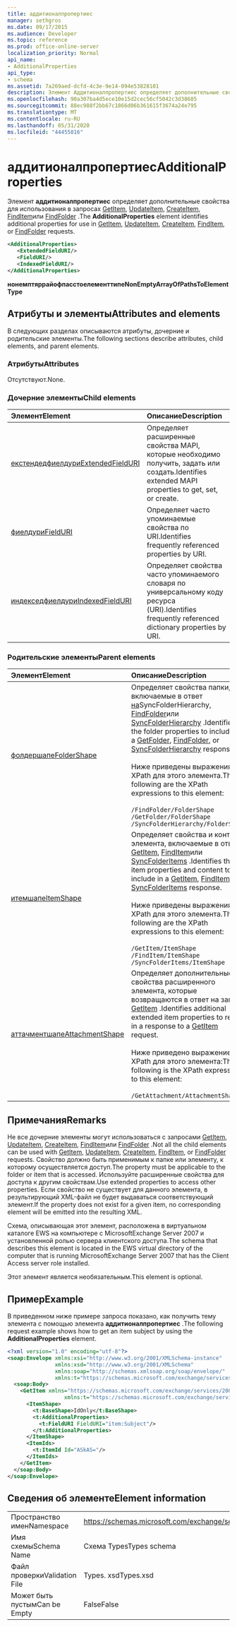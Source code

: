```yaml
---
title: аддитионалпропертиес
manager: sethgros
ms.date: 09/17/2015
ms.audience: Developer
ms.topic: reference
ms.prod: office-online-server
localization_priority: Normal
api_name:
- AdditionalProperties
api_type:
- schema
ms.assetid: 7a269aed-dcfd-4c3e-9e14-094e53828101
description: Элемент Аддитионалпропертиес определяет дополнительные свойства для использования в запросах GetItem, UpdateItem, CreateItem, FindItem или FindFolder.
ms.openlocfilehash: 90a307ba4d5ece10e15d2cec56cf5042c3d38685
ms.sourcegitcommit: 88ec988f2bb67c1866d06b361615f3674a24e795
ms.translationtype: MT
ms.contentlocale: ru-RU
ms.lasthandoff: 05/31/2020
ms.locfileid: "44455816"
---
```

# <a name="additionalproperties"></a><span data-ttu-id="af5cd-103">аддитионалпропертиес</span><span class="sxs-lookup"><span data-stu-id="af5cd-103">AdditionalProperties</span></span>

<span data-ttu-id="af5cd-104">Элемент **аддитионалпропертиес** определяет дополнительные свойства для использования в запросах [GetItem](getitem.md), [UpdateItem](updateitem.md), [CreateItem](createitem.md), [FindItem](finditem.md)или [FindFolder](findfolder.md) .</span><span class="sxs-lookup"><span data-stu-id="af5cd-104">The **AdditionalProperties** element identifies additional properties for use in [GetItem](getitem.md), [UpdateItem](updateitem.md), [CreateItem](createitem.md), [FindItem](finditem.md), or [FindFolder](findfolder.md) requests.</span></span> 
  
```xml
<AdditionalProperties>
   <ExtendedFieldURI/>
   <FieldURI/>
   <IndexedFieldURI/>
</AdditionalProperties>
```

 <span data-ttu-id="af5cd-105">**нонемптяррайофпасстоелементтипе**</span><span class="sxs-lookup"><span data-stu-id="af5cd-105">**NonEmptyArrayOfPathsToElementType**</span></span>
## <a name="attributes-and-elements"></a><span data-ttu-id="af5cd-106">Атрибуты и элементы</span><span class="sxs-lookup"><span data-stu-id="af5cd-106">Attributes and elements</span></span>

<span data-ttu-id="af5cd-107">В следующих разделах описываются атрибуты, дочерние и родительские элементы.</span><span class="sxs-lookup"><span data-stu-id="af5cd-107">The following sections describe attributes, child elements, and parent elements.</span></span>
  
### <a name="attributes"></a><span data-ttu-id="af5cd-108">Атрибуты</span><span class="sxs-lookup"><span data-stu-id="af5cd-108">Attributes</span></span>

<span data-ttu-id="af5cd-109">Отсутствуют.</span><span class="sxs-lookup"><span data-stu-id="af5cd-109">None.</span></span>
  
### <a name="child-elements"></a><span data-ttu-id="af5cd-110">Дочерние элементы</span><span class="sxs-lookup"><span data-stu-id="af5cd-110">Child elements</span></span>

|<span data-ttu-id="af5cd-111">**Элемент**</span><span class="sxs-lookup"><span data-stu-id="af5cd-111">**Element**</span></span>|<span data-ttu-id="af5cd-112">**Описание**</span><span class="sxs-lookup"><span data-stu-id="af5cd-112">**Description**</span></span>|
|:-----|:-----|
|[<span data-ttu-id="af5cd-113">екстендедфиелдури</span><span class="sxs-lookup"><span data-stu-id="af5cd-113">ExtendedFieldURI</span></span>](extendedfielduri.md) <br/> |<span data-ttu-id="af5cd-114">Определяет расширенные свойства MAPI, которые необходимо получить, задать или создать.</span><span class="sxs-lookup"><span data-stu-id="af5cd-114">Identifies extended MAPI properties to get, set, or create.</span></span>  <br/> |
|[<span data-ttu-id="af5cd-115">фиелдури</span><span class="sxs-lookup"><span data-stu-id="af5cd-115">FieldURI</span></span>](fielduri.md) <br/> |<span data-ttu-id="af5cd-116">Определяет часто упоминаемые свойства по URI.</span><span class="sxs-lookup"><span data-stu-id="af5cd-116">Identifies frequently referenced properties by URI.</span></span>  <br/> |
|[<span data-ttu-id="af5cd-117">индекседфиелдури</span><span class="sxs-lookup"><span data-stu-id="af5cd-117">IndexedFieldURI</span></span>](indexedfielduri.md) <br/> |<span data-ttu-id="af5cd-118">Определяет свойства часто упоминаемого словаря по универсальному коду ресурса (URI).</span><span class="sxs-lookup"><span data-stu-id="af5cd-118">Identifies frequently referenced dictionary properties by URI.</span></span>  <br/> |
   
### <a name="parent-elements"></a><span data-ttu-id="af5cd-119">Родительские элементы</span><span class="sxs-lookup"><span data-stu-id="af5cd-119">Parent elements</span></span>

|<span data-ttu-id="af5cd-120">**Элемент**</span><span class="sxs-lookup"><span data-stu-id="af5cd-120">**Element**</span></span>|<span data-ttu-id="af5cd-121">**Описание**</span><span class="sxs-lookup"><span data-stu-id="af5cd-121">**Description**</span></span>|
|:-----|:-----|
|[<span data-ttu-id="af5cd-122">фолдершапе</span><span class="sxs-lookup"><span data-stu-id="af5cd-122">FolderShape</span></span>](foldershape.md) <br/> | <span data-ttu-id="af5cd-123">Определяет свойства папки, включаемые в ответ [на](getfolder.md)SyncFolderHierarchy, [FindFolder](findfolder.md)или [SyncFolderHierarchy](syncfolderhierarchy.md) .</span><span class="sxs-lookup"><span data-stu-id="af5cd-123">Identifies the folder properties to include in a [GetFolder](getfolder.md), [FindFolder](findfolder.md), or [SyncFolderHierarchy](syncfolderhierarchy.md) response.</span></span><br/><br/>  <span data-ttu-id="af5cd-124">Ниже приведены выражения XPath для этого элемента.</span><span class="sxs-lookup"><span data-stu-id="af5cd-124">The following are the XPath expressions to this element:</span></span><br/><br/>  `/FindFolder/FolderShape` <br/>  `/GetFolder/FolderShape` <br/>  `/SyncFolderHierarchy/FolderShape` <br/> |
|[<span data-ttu-id="af5cd-125">итемшапе</span><span class="sxs-lookup"><span data-stu-id="af5cd-125">ItemShape</span></span>](itemshape.md) <br/> | <span data-ttu-id="af5cd-126">Определяет свойства и контент элемента, включаемые в ответ [GetItem](getitem.md), [FindItem](finditem.md)или [SyncFolderItems](syncfolderitems.md) .</span><span class="sxs-lookup"><span data-stu-id="af5cd-126">Identifies the item properties and content to include in a [GetItem](getitem.md), [FindItem](finditem.md), or [SyncFolderItems](syncfolderitems.md) response.</span></span><br/><br/>  <span data-ttu-id="af5cd-127">Ниже приведены выражения XPath для этого элемента.</span><span class="sxs-lookup"><span data-stu-id="af5cd-127">The following are the XPath expressions to this element:</span></span><br/><br/>  `/GetItem/ItemShape` <br/>  `/FindItem/ItemShape` <br/>  `/SyncFolderItems/ItemShape` <br/> |
|[<span data-ttu-id="af5cd-128">аттачментшапе</span><span class="sxs-lookup"><span data-stu-id="af5cd-128">AttachmentShape</span></span>](attachmentshape.md) <br/> |<span data-ttu-id="af5cd-129">Определяет дополнительные свойства расширенного элемента, которые возвращаются в ответ на запрос [GetItem](getitem.md) .</span><span class="sxs-lookup"><span data-stu-id="af5cd-129">Identifies additional extended item properties to return in a response to a [GetItem](getitem.md) request.</span></span><br/><br/> <span data-ttu-id="af5cd-130">Ниже приведено выражение XPath для этого элемента:</span><span class="sxs-lookup"><span data-stu-id="af5cd-130">The following is the XPath expression to this element:</span></span><br/><br/>  `/GetAttachment/AttachmentShape` <br/> |
   
## <a name="remarks"></a><span data-ttu-id="af5cd-131">Примечания</span><span class="sxs-lookup"><span data-stu-id="af5cd-131">Remarks</span></span>

<span data-ttu-id="af5cd-132">Не все дочерние элементы могут использоваться с запросами [GetItem](getitem.md), [UpdateItem](updateitem.md), [CreateItem](createitem.md), [FindItem](finditem.md)или [FindFolder](findfolder.md) .</span><span class="sxs-lookup"><span data-stu-id="af5cd-132">Not all the child elements can be used with [GetItem](getitem.md), [UpdateItem](updateitem.md), [CreateItem](createitem.md), [FindItem](finditem.md), or [FindFolder](findfolder.md) requests.</span></span> <span data-ttu-id="af5cd-133">Свойство должно быть применимым к папке или элементу, к которому осуществляется доступ.</span><span class="sxs-lookup"><span data-stu-id="af5cd-133">The property must be applicable to the folder or item that is accessed.</span></span> <span data-ttu-id="af5cd-134">Используйте расширенные свойства для доступа к другим свойствам.</span><span class="sxs-lookup"><span data-stu-id="af5cd-134">Use extended properties to access other properties.</span></span> <span data-ttu-id="af5cd-135">Если свойство не существует для данного элемента, в результирующий XML-файл не будет выдаваться соответствующий элемент.</span><span class="sxs-lookup"><span data-stu-id="af5cd-135">If the property does not exist for a given item, no corresponding element will be emitted into the resulting XML.</span></span> 
  
<span data-ttu-id="af5cd-136">Схема, описывающая этот элемент, расположена в виртуальном каталоге EWS на компьютере с MicrosoftExchange Server 2007 и установленной ролью сервера клиентского доступа.</span><span class="sxs-lookup"><span data-stu-id="af5cd-136">The schema that describes this element is located in the EWS virtual directory of the computer that is running MicrosoftExchange Server 2007 that has the Client Access server role installed.</span></span> 
  
<span data-ttu-id="af5cd-137">Этот элемент является необязательным.</span><span class="sxs-lookup"><span data-stu-id="af5cd-137">This element is optional.</span></span>
  
## <a name="example"></a><span data-ttu-id="af5cd-138">Пример</span><span class="sxs-lookup"><span data-stu-id="af5cd-138">Example</span></span>

<span data-ttu-id="af5cd-139">В приведенном ниже примере запроса показано, как получить тему элемента с помощью элемента **аддитионалпропертиес** .</span><span class="sxs-lookup"><span data-stu-id="af5cd-139">The following request example shows how to get an item subject by using the **AdditionalProperties** element.</span></span> 
  
```XML
<?xml version="1.0" encoding="utf-8"?>
<soap:Envelope xmlns:xsi="http://www.w3.org/2001/XMLSchema-instance"
               xmlns:xsd="http://www.w3.org/2001/XMLSchema"
               xmlns:soap="http://schemas.xmlsoap.org/soap/envelope/"
               xmlns:t="https://schemas.microsoft.com/exchange/services/2006/types">
  <soap:Body>
    <GetItem xmlns="https://schemas.microsoft.com/exchange/services/2006/messages" 
                  xmlns:t="https://schemas.microsoft.com/exchange/services/2006/types">
      <ItemShape>
        <t:BaseShape>IdOnly</t:BaseShape>
        <t:AdditionalProperties>
          <t:FieldURI FieldURI="item:Subject"/>
        </t:AdditionalProperties>
      </ItemShape>
      <ItemIds>
        <t:ItemId Id="ASkAS="/>
      </ItemIds>
    </GetItem>
  </soap:Body>
</soap:Envelope>
```

## <a name="element-information"></a><span data-ttu-id="af5cd-140">Сведения об элементе</span><span class="sxs-lookup"><span data-stu-id="af5cd-140">Element information</span></span>

|||
|:-----|:-----|
|<span data-ttu-id="af5cd-141">Пространство имен</span><span class="sxs-lookup"><span data-stu-id="af5cd-141">Namespace</span></span>  <br/> |https://schemas.microsoft.com/exchange/services/2006/types  <br/> |
|<span data-ttu-id="af5cd-142">Имя схемы</span><span class="sxs-lookup"><span data-stu-id="af5cd-142">Schema Name</span></span>  <br/> |<span data-ttu-id="af5cd-143">Схема Types</span><span class="sxs-lookup"><span data-stu-id="af5cd-143">Types schema</span></span>  <br/> |
|<span data-ttu-id="af5cd-144">Файл проверки</span><span class="sxs-lookup"><span data-stu-id="af5cd-144">Validation File</span></span>  <br/> |<span data-ttu-id="af5cd-145">Types. xsd</span><span class="sxs-lookup"><span data-stu-id="af5cd-145">Types.xsd</span></span>  <br/> |
|<span data-ttu-id="af5cd-146">Может быть пустым</span><span class="sxs-lookup"><span data-stu-id="af5cd-146">Can be Empty</span></span>  <br/> |<span data-ttu-id="af5cd-147">False</span><span class="sxs-lookup"><span data-stu-id="af5cd-147">False</span></span>  <br/> |
   

